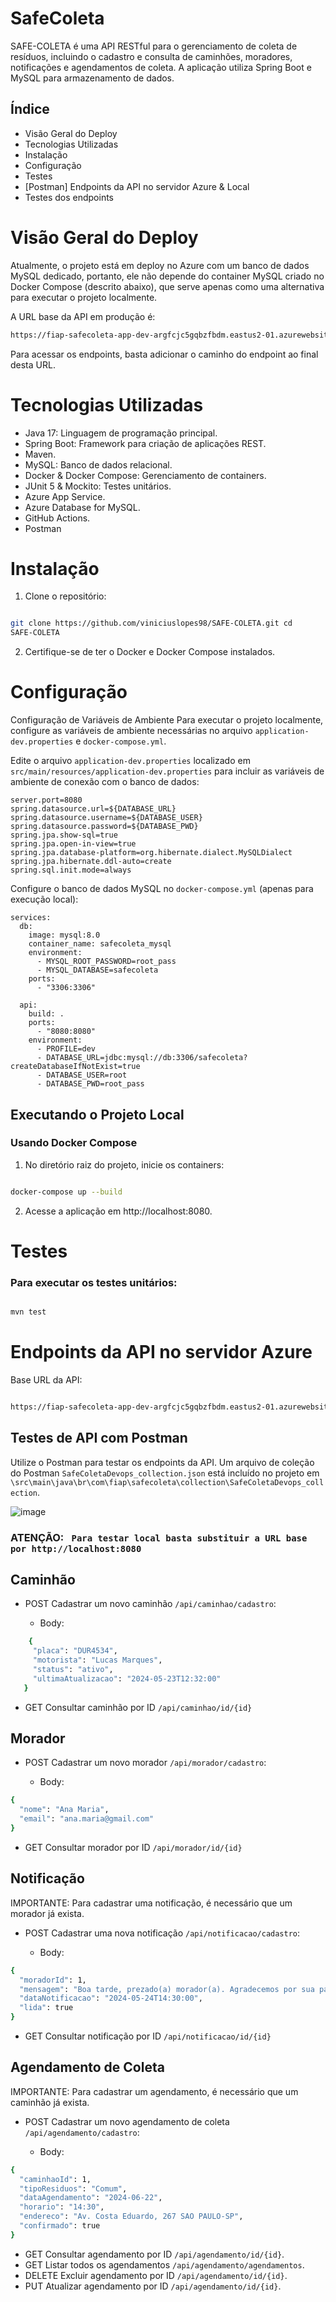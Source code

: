 # SafeColeta

SAFE-COLETA é uma API RESTful para o gerenciamento de coleta de resíduos, incluindo o cadastro e consulta de caminhões, moradores, notificações e agendamentos de coleta. A aplicação utiliza Spring Boot e MySQL para armazenamento de dados.

## Índice

- Visão Geral do Deploy
- Tecnologias Utilizadas
- Instalação
- Configuração
- Testes
- [Postman] Endpoints da API no servidor Azure & Local
- Testes dos endpoints

# Visão Geral do Deploy

Atualmente, o projeto está em deploy no Azure com um banco de dados MySQL dedicado, portanto, ele não depende do container MySQL criado no Docker Compose (descrito abaixo), que serve apenas como uma alternativa para executar o projeto localmente.

A URL base da API em produção é:
   ```sh
   https://fiap-safecoleta-app-dev-argfcjc5gqbzfbdm.eastus2-01.azurewebsites.net
   ```
Para acessar os endpoints, basta adicionar o caminho do endpoint ao final desta URL.

# Tecnologias Utilizadas

- Java 17: Linguagem de programação principal.
- Spring Boot: Framework para criação de aplicações REST.
- Maven.
- MySQL: Banco de dados relacional.
- Docker & Docker Compose: Gerenciamento de containers.
- JUnit 5 & Mockito: Testes unitários.
- Azure App Service.
- Azure Database for MySQL.
- GitHub Actions.
- Postman

# Instalação

1. Clone o repositório:
```sh

git clone https://github.com/viniciuslopes98/SAFE-COLETA.git cd
SAFE-COLETA

```

2. Certifique-se de ter o Docker e Docker Compose instalados.


# Configuração
Configuração de Variáveis de Ambiente
Para executar o projeto localmente, configure as variáveis de ambiente necessárias no arquivo `application-dev.properties` e `docker-compose.yml`.


Edite o arquivo `application-dev.properties` localizado em `src/main/resources/application-dev.properties` para incluir as variáveis de ambiente de conexão com o banco de dados:

```
server.port=8080
spring.datasource.url=${DATABASE_URL}
spring.datasource.username=${DATABASE_USER}
spring.datasource.password=${DATABASE_PWD}
spring.jpa.show-sql=true
spring.jpa.open-in-view=true
spring.jpa.database-platform=org.hibernate.dialect.MySQLDialect
spring.jpa.hibernate.ddl-auto=create
spring.sql.init.mode=always

```

Configure o banco de dados MySQL no `docker-compose.yml` (apenas para execução local):
```
services:
  db:
    image: mysql:8.0
    container_name: safecoleta_mysql
    environment:
      - MYSQL_ROOT_PASSWORD=root_pass
      - MYSQL_DATABASE=safecoleta
    ports:
      - "3306:3306"

  api:
    build: .
    ports:
      - "8080:8080"
    environment:
      - PROFILE=dev
      - DATABASE_URL=jdbc:mysql://db:3306/safecoleta?createDatabaseIfNotExist=true
      - DATABASE_USER=root
      - DATABASE_PWD=root_pass

```


## Executando o Projeto Local

### Usando Docker Compose
1. No diretório raiz do projeto, inicie os containers:
```sh

docker-compose up --build

```
2. Acesse a aplicação em http://localhost:8080.

# Testes

### Para executar os testes unitários:

```sh

mvn test

```

# Endpoints da API no servidor Azure
Base URL da API: 
```sh

https://fiap-safecoleta-app-dev-argfcjc5gqbzfbdm.eastus2-01.azurewebsites.net

```

## Testes de API com Postman

Utilize o Postman para testar os endpoints da API. Um arquivo de coleção do Postman `SafeColetaDevops_collection.json` está incluído no projeto em `\src\main\java\br\com\fiap\safecoleta\collection\SafeColetaDevops_collection`.

![image](https://github.com/user-attachments/assets/0fd26e58-8e22-4e09-ba27-42f22ccbbb3b)


### ATENÇÃO: ``  Para testar local basta substituir a URL base por http://localhost:8080   ``


## Caminhão
- POST Cadastrar um novo caminhão `/api/caminhao/cadastro`:
   
   - Body:

```sh
    {
     "placa": "DUR4534",
     "motorista": "Lucas Marques",
     "status": "ativo",
     "ultimaAtualizacao": "2024-05-23T12:32:00"
   }
```
- GET Consultar caminhão por ID `/api/caminhao/id/{id}`


## Morador
- POST Cadastrar um novo morador `/api/morador/cadastro`:
   
   - Body:

```sh
{
  "nome": "Ana Maria",
  "email": "ana.maria@gmail.com"
}

```
- GET Consultar morador por ID `/api/morador/id/{id}`

## Notificação
IMPORTANTE: Para cadastrar uma notificação, é necessário que um morador já exista.
- POST Cadastrar uma nova notificação `/api/notificacao/cadastro`:
 
   - Body:

```sh
{
  "moradorId": 1,
  "mensagem": "Boa tarde, prezado(a) morador(a). Agradecemos por sua paciência, sua solicitação foi confirmada. A coleta será feita no dia 24/05/2024 às 14:00 horas. Qualquer dúvida entre em contato com nossa central. Obrigado por contar conosco!",
  "dataNotificacao": "2024-05-24T14:30:00",
  "lida": true
}


```
- GET Consultar notificação por ID `/api/notificacao/id/{id}`

## Agendamento de Coleta
IMPORTANTE: Para cadastrar um agendamento, é necessário que um caminhão já exista.
- POST Cadastrar um novo agendamento de coleta `/api/agendamento/cadastro`:
 
   - Body:

```sh
{
  "caminhaoId": 1,
  "tipoResiduos": "Comum",
  "dataAgendamento": "2024-06-22",
  "horario": "14:30",
  "endereco": "Av. Costa Eduardo, 267 SAO PAULO-SP",
  "confirmado": true
}

```
- GET Consultar agendamento por ID `/api/agendamento/id/{id}`.
- GET Listar todos os agendamentos `/api/agendamento/agendamentos`.
- DELETE Excluir agendamento por ID `/api/agendamento/id/{id}`.
- PUT Atualizar agendamento por ID `/api/agendamento/id/{id}`.

